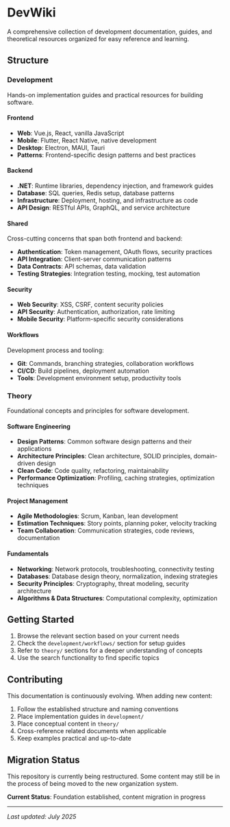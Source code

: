 # DevWiki

A comprehensive collection of development documentation, guides, and theoretical resources organized for easy reference and learning.

## Structure

### Development
Hands-on implementation guides and practical resources for building software.

#### Frontend
- **Web**: Vue.js, React, vanilla JavaScript
- **Mobile**: Flutter, React Native, native development
- **Desktop**: Electron, MAUI, Tauri
- **Patterns**: Frontend-specific design patterns and best practices

#### Backend
- **.NET**: Runtime libraries, dependency injection, and framework guides
- **Database**: SQL queries, Redis setup, database patterns
- **Infrastructure**: Deployment, hosting, and infrastructure as code
- **API Design**: RESTful APIs, GraphQL, and service architecture

#### Shared
Cross-cutting concerns that span both frontend and backend:
- **Authentication**: Token management, OAuth flows, security practices
- **API Integration**: Client-server communication patterns
- **Data Contracts**: API schemas, data validation
- **Testing Strategies**: Integration testing, mocking, test automation

#### Security
- **Web Security**: XSS, CSRF, content security policies
- **API Security**: Authentication, authorization, rate limiting
- **Mobile Security**: Platform-specific security considerations

#### Workflows
Development process and tooling:
- **Git**: Commands, branching strategies, collaboration workflows
- **CI/CD**: Build pipelines, deployment automation
- **Tools**: Development environment setup, productivity tools

### Theory
Foundational concepts and principles for software development.

#### Software Engineering
- **Design Patterns**: Common software design patterns and their applications
- **Architecture Principles**: Clean architecture, SOLID principles, domain-driven design
- **Clean Code**: Code quality, refactoring, maintainability
- **Performance Optimization**: Profiling, caching strategies, optimization techniques

#### Project Management
- **Agile Methodologies**: Scrum, Kanban, lean development
- **Estimation Techniques**: Story points, planning poker, velocity tracking
- **Team Collaboration**: Communication strategies, code reviews, documentation

#### Fundamentals
- **Networking**: Network protocols, troubleshooting, connectivity testing
- **Databases**: Database design theory, normalization, indexing strategies
- **Security Principles**: Cryptography, threat modeling, security architecture
- **Algorithms & Data Structures**: Computational complexity, optimization

## Getting Started

1. Browse the relevant section based on your current needs
2. Check the `development/workflows/` section for setup guides
3. Refer to `theory/` sections for a deeper understanding of concepts
4. Use the search functionality to find specific topics

## Contributing

This documentation is continuously evolving. When adding new content:

1. Follow the established structure and naming conventions
2. Place implementation guides in `development/`
3. Place conceptual content in `theory/`
4. Cross-reference related documents when applicable
5. Keep examples practical and up-to-date

## Migration Status

This repository is currently being restructured. Some content may still be in the process of being moved to the new organization system.

**Current Status**: Foundation established, content migration in progress

---

*Last updated: July 2025*

